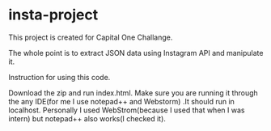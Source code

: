 # insta-project

This project is created for Capital One Challange.

The whole point is to extract JSON data using Instagram API and manipulate it.

Instruction for using this code.

Download the zip and run index.html. Make sure you are running it through the any IDE(for me I use notepad++ and Webstorm) .It should run in localhost. Personally I used WebStrom(because I used that when I was intern) but notepad++ also works(I checked it). 

